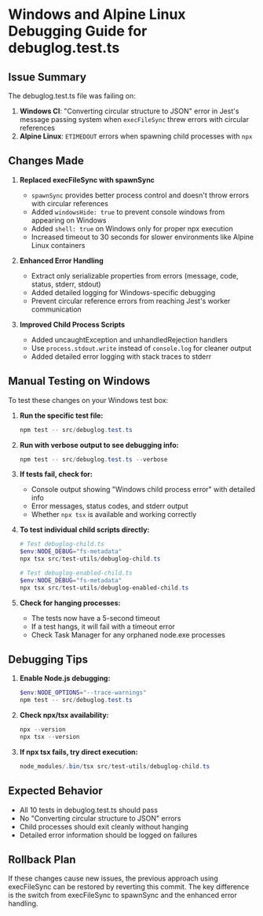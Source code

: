 # Windows and Alpine Linux Debugging Guide for debuglog.test.ts

## Issue Summary

The debuglog.test.ts file was failing on:

1. **Windows CI**: "Converting circular structure to JSON" error in Jest's message passing system when `execFileSync` threw errors with circular references
2. **Alpine Linux**: `ETIMEDOUT` errors when spawning child processes with `npx`

## Changes Made

1. **Replaced execFileSync with spawnSync**

   - `spawnSync` provides better process control and doesn't throw errors with circular references
   - Added `windowsHide: true` to prevent console windows from appearing on Windows
   - Added `shell: true` on Windows only for proper npx execution
   - Increased timeout to 30 seconds for slower environments like Alpine Linux containers

2. **Enhanced Error Handling**

   - Extract only serializable properties from errors (message, code, status, stderr, stdout)
   - Added detailed logging for Windows-specific debugging
   - Prevent circular reference errors from reaching Jest's worker communication

3. **Improved Child Process Scripts**
   - Added uncaughtException and unhandledRejection handlers
   - Use `process.stdout.write` instead of `console.log` for cleaner output
   - Added detailed error logging with stack traces to stderr

## Manual Testing on Windows

To test these changes on your Windows test box:

1. **Run the specific test file:**

   ```powershell
   npm test -- src/debuglog.test.ts
   ```

2. **Run with verbose output to see debugging info:**

   ```powershell
   npm test -- src/debuglog.test.ts --verbose
   ```

3. **If tests fail, check for:**

   - Console output showing "Windows child process error" with detailed info
   - Error messages, status codes, and stderr output
   - Whether `npx tsx` is available and working correctly

4. **To test individual child scripts directly:**

   ```powershell
   # Test debuglog-child.ts
   $env:NODE_DEBUG="fs-metadata"
   npx tsx src/test-utils/debuglog-child.ts

   # Test debuglog-enabled-child.ts
   $env:NODE_DEBUG="fs-metadata"
   npx tsx src/test-utils/debuglog-enabled-child.ts
   ```

5. **Check for hanging processes:**
   - The tests now have a 5-second timeout
   - If a test hangs, it will fail with a timeout error
   - Check Task Manager for any orphaned node.exe processes

## Debugging Tips

1. **Enable Node.js debugging:**

   ```powershell
   $env:NODE_OPTIONS="--trace-warnings"
   npm test -- src/debuglog.test.ts
   ```

2. **Check npx/tsx availability:**

   ```powershell
   npx --version
   npx tsx --version
   ```

3. **If npx tsx fails, try direct execution:**
   ```powershell
   node_modules/.bin/tsx src/test-utils/debuglog-child.ts
   ```

## Expected Behavior

- All 10 tests in debuglog.test.ts should pass
- No "Converting circular structure to JSON" errors
- Child processes should exit cleanly without hanging
- Detailed error information should be logged on failures

## Rollback Plan

If these changes cause new issues, the previous approach using execFileSync can be restored by reverting this commit. The key difference is the switch from execFileSync to spawnSync and the enhanced error handling.
